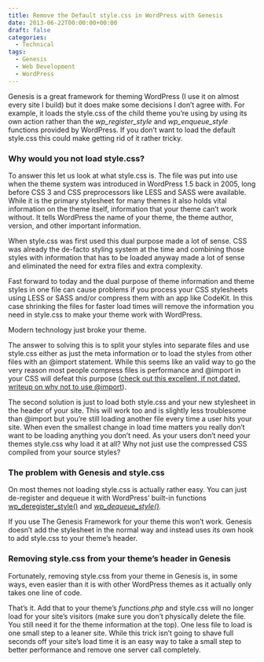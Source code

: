 ```yaml
---
title: Remove the Default style.css in WordPress with Genesis
date: 2013-06-22T00:00:00+00:00
draft: false
categories:
  - Technical
tags:
  - Genesis
  - Web Development
  - WordPress
---
```


Genesis is a great framework for theming WordPress (I use it on almost every site I build) but it does make some decisions I don’t agree with. For example, it loads the style.css of the child theme you’re using by using its own action rather than the _wp\_register\_style_ and _wp\_enqueue\_style_ functions provided by WordPress. If you don’t want to load the default style.css this could make getting rid of it rather tricky.

### Why would you not load style.css?

To answer this let us look at what style.css is. The file was put into use when the theme system was introduced in WordPress 1.5 back in 2005, long before CSS 3 and CSS preprocessors like LESS and SASS were available. While it is the primary stylesheet for many themes it also holds vital information on the theme itself, information that your theme can’t work without. It tells WordPress the name of your theme, the theme author, version, and other important information.

When style.css was first used this dual purpose made a lot of sense. CSS was already the de-facto styling system at the time and combining those styles with information that has to be loaded anyway made a lot of sense and eliminated the need for extra files and extra complexity.

Fast forward to today and the dual purpose of theme information and theme styles in one file can cause problems if you process your CSS stylesheets using LESS or SASS and/or compress them with an app like CodeKit. In this case shrinking the files for faster load times will remove the information you need in style.css to make your theme work with WordPress.

Modern technology just broke your theme.

The answer to solving this is to split your styles into separate files and use style.css either as just the meta information or to load the styles from other files with an @import statement. While this seems like an valid way to go the very reason most people compress files is performance and @import in your CSS will defeat this purpose ([check out this excellent, if not dated, writeup on why not to use @import](http://www.stevesouders.com/blog/2009/04/09/dont-use-import/ "Don't use @import")).

The second solution is just to load both style.css and your new stylesheet in the header of your site. This will work too and is slightly less troublesome than @import but you’re still loading another file every time a user hits your site. When even the smallest change in load time matters you really don’t want to be loading anything you don’t need. As your users don’t need your themes style.css why load it at all? Why not just use the compressed CSS compiled from your source styles?

### The problem with Genesis and style.css

On most themes not loading style.css is actually rather easy. You can just de-register and dequeue it with WordPress’ built-in functions [wp\_deregister\_style()](http://codex.wordpress.org/Function_Reference/wp_deregister_style "wp_deregister_style() in the WordPress Codex") and _[wp\_dequeue\_style()](http://codex.wordpress.org/Function_Reference/wp_dequeue_style "wp_dequeue_style in the WordPress codex")._

If you use The Genesis Framework for your theme this won’t work. Genesis doesn’t add the stylesheet in the normal way and instead uses its own hook to add style.css to your theme’s header.

### Removing style.css from your theme’s header in Genesis

Fortunately, removing style.css from your theme in Genesis is, in some ways, even easier than it is with other WordPress themes as it actually only takes one line of code.

That’s it. Add that to your theme’s _functions.php_ and style.css will no longer load for your site’s visitors (make sure you don’t physically delete the file. You still need it for the theme information at the top). One less file to load is one small step to a leaner site. While this trick isn’t going to shave full seconds off your site’s load time it is an easy way to take a small step to better performance and remove one server call completely.